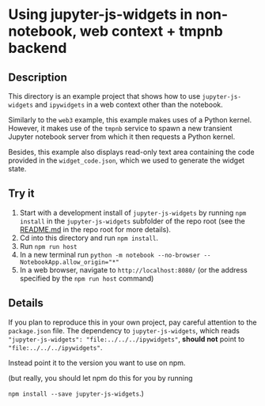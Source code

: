 # Using jupyter-js-widgets in non-notebook, web context + tmpnb backend

## Description

This directory is an example project that shows how to use `jupyter-js-widgets`
and `ipywidgets` in a web context other than the notebook.

Similarly to the `web3` example, this example makes uses of a Python kernel.
However, it makes use of the `tmpnb` service to spawn a new transient Jupyter
notebook server from which it then requests a Python kernel.

Besides, this example also displays read-only text area containing the code
provided in the `widget_code.json`, which we used to generate the widget state.

## Try it

1. Start with a development install of `jupyter-js-widgets` by running
   `npm install` in the `jupyter-js-widgets` subfolder of the repo root
   (see the [README.md](../../../README.md) in the repo root for more details).
2. Cd into this directory and run `npm install`.
3. Run `npm run host`
4. In a new terminal run `python -m notebook --no-browser --NotebookApp.allow_origin="*"`
5. In a web browser, navigate to `http://localhost:8080/` (or the address specified by the `npm run host` command)

## Details

If you plan to reproduce this in your own project, pay careful attention to the
`package.json` file. The dependency to `jupyter-js-widgets`, which reads
`"jupyter-js-widgets": "file:../../../ipywidgets"`, **should not** point to
`"file:../../../ipywidgets"`.

Instead point it to the version you want to use on npm.

(but really, you should let npm do this for you by running

`npm install --save jupyter-js-widgets`.)
